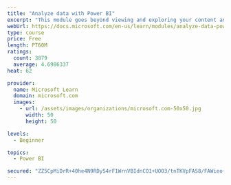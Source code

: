 ```yaml
---
title: "Analyze data with Power BI"
excerpt: "This module goes beyond viewing and exploring your content and explains how to interact with it by working with reports and dashboards to uncover and share new business insights."
webUrl: https://docs.microsoft.com/en-us/learn/modules/analyze-data-power-bi/
type: course
price: Free
length: PT60M
ratings:
  count: 3879
  average: 4.6986337
heat: 62

provider:
  name: Microsoft Learn
  domain: microsoft.com
  images:
    - url: /assets/images/organizations/microsoft.com-50x50.jpg
      width: 50
      height: 50

levels:
  - Beginner

topics:
  - Power BI

secured: "ZZ5CpMiDrR+40he4N9RDyS4rF1WrnVBIdnCO1+UOO3/tnTKVpFAS8/FAWieo+6guLrzhvwLh0TXFqvZSNk+YPV7BAS5uTwJgHjfFGN7CdtaUc5RsJL7jxKvzjbwGtps+FPg+eXLufdEUlC0CIhMXG9fJWzM40WZRYHCr+uUe9P2lSW/kceZmHvvkcaW7sEk7Soq8VzmRQWt1qDXXbCtEQ98tYYglwpCqJ8zgZNyjwPHeXGb/QoyWyK77f9QdClJTHa9vMVov9MjW5XWBF14z1APqNT1Dj4njrY7orYyhzG34jUsunxg9+vyTywJLZRqBpSOrFl0cGIjSHeMzttPlXKVN+00Bw4czphtD4RSQnC29sJostUgAwhzlJQ6IxZJ7ha0HkyAV4E9xOHJx+Xe9xg==;uC6CCo8cS0/q4BSQtyU1GA=="
---
```


